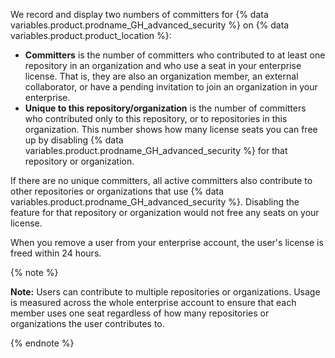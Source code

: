 We record and display two numbers of committers for {% data variables.product.prodname_GH_advanced_security %} on {% data variables.product.product_location %}:

- **Committers** is the number of committers who contributed to at least one repository in an organization and who use a seat in your enterprise license. That is, they are also an organization member, an external collaborator, or have a pending invitation to join an organization in your enterprise.
- **Unique to this repository/organization** is the number of committers who contributed only to this repository, or to repositories in this organization. This number shows how many license seats you can free up by disabling {% data variables.product.prodname_GH_advanced_security %} for that repository or organization.

If there are no unique committers, all active committers also contribute to other repositories or organizations that use {% data variables.product.prodname_GH_advanced_security %}. Disabling the feature for that repository or organization would not free any seats on your license.

When you remove a user from your enterprise account, the user's license is freed within 24 hours.

{% note %}

**Note:** Users can contribute to multiple repositories or organizations. Usage is measured across the whole enterprise account to ensure that each member uses one seat regardless of how many repositories or organizations the user contributes to.

{% endnote %}
